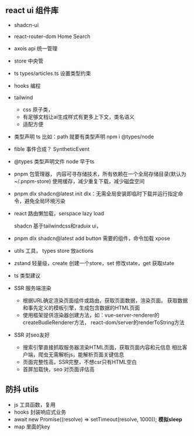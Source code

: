 ## react ui 组件库
- shadcn-ui 
- react-router-dom
  Home Search 
- axois api 统一管理
- store 中央管
- ts types/articles.ts 设置类型约束
- hooks 编程 

- tailwind 
  - css 原子类，
  - 有足够文档让ai生成样式有更多上下文，类名语义
  - 适配方便
- 类型声明 ts 比如：path 就要有类型声明
  npm i @types/node 

- fible 事件合成？
  SyntheticEvent 
- @types 类型声明文件
  node 早于ts 

- pnpm 包管理器，
  内容可寻存储技术，所有依赖在一个全局存储目录(默认为~/.pnpm-store)
  使用缓存，减少重复下载，减少磁盘空间

- pnpm dlx shadcn@latest init
  dlx：无需全局安装即临时下载并运行指定命令，避免全局环境污染
- react 路由懒加载，serspace lazy load

  shadcn 基于tailwindcss和raduix ui，
- pnpm dlx shadcn@latest add button  需要的组件，命令加载
  xpose  

- utils 工具，
  types 
  store 放actions 
- zstand 轻量级，create 创建一个store，set 修改state，get 获取state

- ts 类型建议
  
- SSR 服务端渲染
  - 根据URL确定渲染页面组件或路由，获取页面数据，渲染页面。
    获取数据和事先定义的模板引擎，生成包含数据的HTML页面
  - 使用框架提供渲染器创建方法，如：vue-server-renderer的createBudleRenderer方法，
    react-dom/server的renderToString方法

- SSR 对seo友好
  - 搜索引擎直接抓取服务器渲染HTML页面，获取页面内容和元信息
    相比客户端，爬虫无需解析js，能解析页面关键信息
  - 页面完整性高，SSR完整，不想csr只有HTML空白
  - 首屏加载快，seo 对页面评估高

## 防抖 utils 
- js 工具函数，复用
- hooks 封装响应式业务 
- await new Promise((resolve) => setTimeout(resolve, 1000)); 
  **模拟sleep**
- map 里面的key 